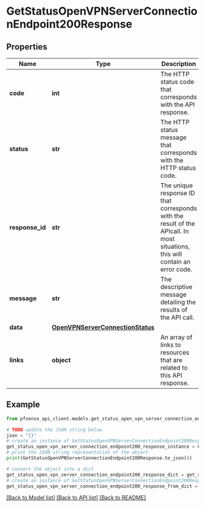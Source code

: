 # GetStatusOpenVPNServerConnectionEndpoint200Response


## Properties

Name | Type | Description | Notes
------------ | ------------- | ------------- | -------------
**code** | **int** | The HTTP status code that corresponds with the API response. | [optional] [default to 200]
**status** | **str** | The HTTP status message that corresponds with the HTTP status code. | [optional] [default to 'ok']
**response_id** | **str** | The unique response ID that corresponds with the result of the APIcall. In most situations, this will contain an error code. | [optional] 
**message** | **str** | The descriptive message detailing the results of the API call. | [optional] 
**data** | [**OpenVPNServerConnectionStatus**](OpenVPNServerConnectionStatus.md) |  | [optional] 
**links** | **object** | An array of links to resources that are related to this API response. | [optional] 

## Example

```python
from pfsense_api_client.models.get_status_open_vpn_server_connection_endpoint200_response import GetStatusOpenVPNServerConnectionEndpoint200Response

# TODO update the JSON string below
json = "{}"
# create an instance of GetStatusOpenVPNServerConnectionEndpoint200Response from a JSON string
get_status_open_vpn_server_connection_endpoint200_response_instance = GetStatusOpenVPNServerConnectionEndpoint200Response.from_json(json)
# print the JSON string representation of the object
print(GetStatusOpenVPNServerConnectionEndpoint200Response.to_json())

# convert the object into a dict
get_status_open_vpn_server_connection_endpoint200_response_dict = get_status_open_vpn_server_connection_endpoint200_response_instance.to_dict()
# create an instance of GetStatusOpenVPNServerConnectionEndpoint200Response from a dict
get_status_open_vpn_server_connection_endpoint200_response_from_dict = GetStatusOpenVPNServerConnectionEndpoint200Response.from_dict(get_status_open_vpn_server_connection_endpoint200_response_dict)
```
[[Back to Model list]](../README.md#documentation-for-models) [[Back to API list]](../README.md#documentation-for-api-endpoints) [[Back to README]](../README.md)


